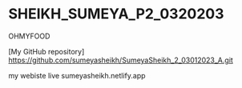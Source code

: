 # SHEIKH_SUMEYA_P2_0320203
OHMYFOOD

[My GitHub repository]
https://github.com/sumeyasheikh/SumeyaSheikh_2_03012023_A.git

my webiste live
sumeyasheikh.netlify.app
